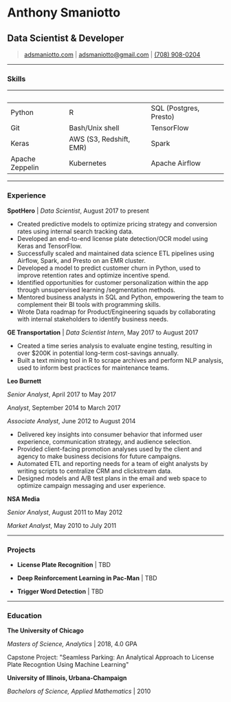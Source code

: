 # Anthony Smaniotto
## Data Scientist & Developer

> [adsmaniotto.com](http://adsmaniotto.com) |
[adsmaniotto@gmail.com](mailto:adsmaniotto@gmail.com) |
[(708) 908-0204](tel:7089080204)

------

### Skills


&nbsp;  |  &nbsp;  |  &nbsp;
----|------|-----
Python  |  R  |  SQL (Postgres, Presto) 
Git|Bash/Unix shell|TensorFlow
Keras|AWS (S3, Redshift, EMR)|Spark
Apache Zeppelin|Kubernetes|Apache Airflow

------

### Experience

**SpotHero** | *Data Scientist*, August 2017 to present

- Created predictive models to optimize pricing strategy and conversion rates using internal search tracking data.
- Developed an end-to-end license plate detection/OCR model using Keras and TensorFlow.
- Successfully scaled and maintained data science ETL pipelines using Airflow, Spark, and Presto on an EMR cluster.
- Developed a model to predict customer churn in Python, used to improve retention rates and optimize incentive spend.
- Identified opportunities for customer personalization within the app through unsupervised learning /segmentation methods.
- Mentored business analysts in SQL and Python, empowering the team to complement their BI tools with programming skills.
- Wrote Data roadmap for Product/Engineering squads by collaborating with internal stakeholders to identify business needs.

__GE Transportation__ | *Data Scientist Intern*, May 2017 to August 2017
- Created a time series analysis to evaluate engine testing, resulting in over $200K in potential long-term cost-savings annually.
- Built a text mining tool in R to scrape archives and perform NLP analysis, used to inform best practices for maintenance teams.

__Leo Burnett__

*Senior Analyst*, April 2017 to May 2017

*Analyst*, September 2014 to March 2017

*Associate Analyst*, June 2012 to August 2014
- Delivered key insights into consumer behavior that informed user experience, communication strategy, and audience selection.
- Provided client-facing promotion analyses used by the client and agency to make business decisions for future campaigns.
- Automated ETL and reporting needs for a team of eight analysts by writing scripts to centralize CRM and clickstream data.
- Designed models and A/B test plans in the email and web space to optimize campaign messaging and user experience.

__NSA Media__

*Senior Analyst*, August 2011 to May 2012

*Market Analyst*, May 2010 to July 2011

------

### Projects

* **License Plate Recognition** |
TBD

* **Deep Reinforcement Learning in Pac-Man** |
TBD

* **Trigger Word Detection** |
TBD

------

### Education

__The University of Chicago__

*Masters of Science, Analytics* | 2018, 4.0 GPA

Capstone Project: "Seamless Parking: An Analytical Approach to License Plate Recogntion Using Machine Learning"

__University of Illinois, Urbana-Champaign__

*Bachelors of Science, Applied Mathematics* | 2010